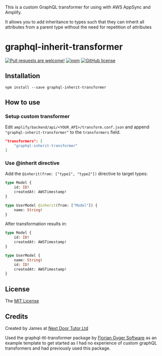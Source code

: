 This is a custom GraphQL transformer for using with AWS AppSync and Amplify. 

It allows you to add inheritance to types such that they can inherit all attributes from a parent type without the need for repetition of attributes

# graphql-inherit-transformer

[![Pull requests are welcome!](https://img.shields.io/badge/PRs-welcome-brightgreen)](#contribute-)
[![npm](https://img.shields.io/npm/v/graphql-inherit-transformer)](https://www.npmjs.com/package/graphql-inherit-transformer)
[![GitHub license](https://img.shields.io/github/license/NextDoorTutor/graphql-inherit-transformer)](https://github.com/NextDoorTutor/graphql-inherit-transformer/blob/main/LICENSE)

## Installation

`npm install --save graphql-inherit-transformer`

## How to use

### Setup custom transformer

Edit `amplify/backend/api/<YOUR_API>/transform.conf.json` and append `"graphql-inherit-transformer"` to the `transformers` field.

```json
"transformers": [
	"graphql-inherit-transformer"
]
```

### Use @inherit directive

Add the `@inherit(from: ["type1", "type2"])` directive to target types:

```graphql
type Model {
	id: ID!
	createdAt: AWSTimestamp!
}

type UserModel @inherit(from: ["Model"]) {
	name: String!
}
```

After transformation results in:

```graphql
type Model {
	id: ID!
	createdAt: AWSTimestamp!
}

type UserModel {
	name: String!
	id: ID!
	createdAt: AWSTimestamp!
}
```

## License

The [MIT License](LICENSE)

## Credits
Created by James at [Next Door Tutor Ltd](https://nextdoortutor.co.uk)

Used the graphql-ttl-transformer package by [Florian Gyger Software](https://floriangyger.ch) as an example template to get started as I had no experience of custom graphQL transformers and had previously used this package.
